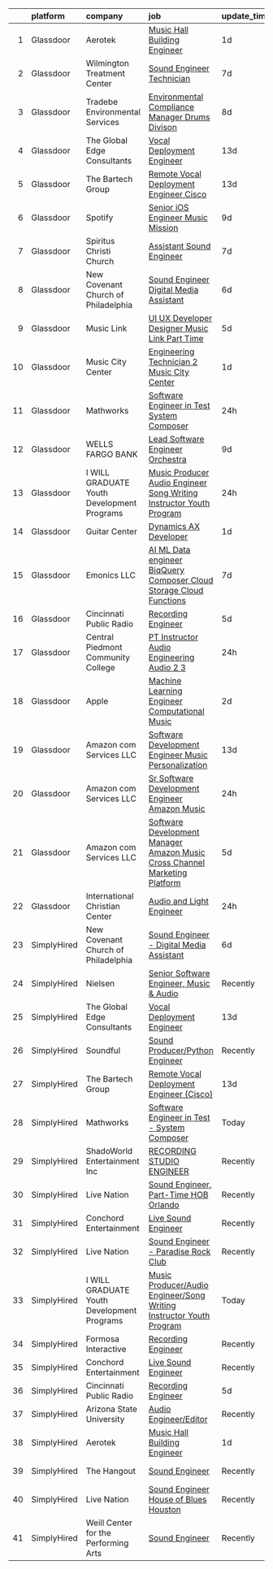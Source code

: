 

|    | platform    | company                                    | job                                                                                                                                                                                                                                                                                                                                                                                                                                                                                                                                                                                                                                                                                                                                                                                                                                                                                                                                                                                                                                                                                                                                                                                                                                                                                                                                                                                                                 | update_time   | location                |
|---:|:------------|:-------------------------------------------|:--------------------------------------------------------------------------------------------------------------------------------------------------------------------------------------------------------------------------------------------------------------------------------------------------------------------------------------------------------------------------------------------------------------------------------------------------------------------------------------------------------------------------------------------------------------------------------------------------------------------------------------------------------------------------------------------------------------------------------------------------------------------------------------------------------------------------------------------------------------------------------------------------------------------------------------------------------------------------------------------------------------------------------------------------------------------------------------------------------------------------------------------------------------------------------------------------------------------------------------------------------------------------------------------------------------------------------------------------------------------------------------------------------------------|:--------------|:------------------------|
|  1 | Glassdoor   | Aerotek                                    | [Music Hall Building Engineer](https://www.glassdoor.com/partner/jobListing.htm?pos=105&ao=1110586&s=58&guid=00000183ac1f3cb392589ed9dc29ff75&src=GD_JOB_AD&t=SR&vt=w&ea=1&cs=1_6c1e0794&cb=1665040072131&jobListingId=1008182780537&cpc=F4EED0218A761C36&jrtk=3-0-1gem1uf6mk26a801-1gem1uf78ii3k800-160f2f3b3adef135--6NYlbfkN0ChYVx_I3yfZ_JDY3EFoivtqvi_stwnZ_kRt8Dowt_l_d1ydueao4NEjoTwCq0_t1x3kYpn-K4KF5oCdtbFBOiM2trxTWA_BbcQl88qAUp2Ep2BXDSKYrPvY_grUXudgAVS_m2iCBJh-7sQQ0vqe3xzM1E5CrNJYG6EaBRNI2hEV25EymsxND9_M2OlXH9DI_ggMGME8qpb589IM5yPbKlZ7RI_NbJ3-zz5Kqo-1Nwp9ygz9t7g0QFjJNYIS37u-lOFkFrrtAdm67NMjqM-2L8N1JBTcYuNNGROQHIO7uC3S4ErNfovtoG-7T5n9UPAquJlW3W6dL6hPPOll82Dggd0kb918NpEcjRa4pJRehZmTLfr9zjqpgAYcw2o49rRZZeqC8MR3RXRNjtk_BC76HmY-SVe2M_U1O-lkAN4S_6Z6ttJgq7MSYACYx9M_3LBfbPqAk5ZmWbTSLeSconMQyQw7hoMUqc4bYuc3Y2IX9rDqtZzXP8X0krCx_ypi-IFSbmHUUZpTY6a2i_QxR_JFWivQkgw2QD_ZR3lQ4fyoT851dR9FcdmwY6LwsBAMOnDZglpJlPkwwxlEY-b1xZnPHKT2PVSZeX2IUSxMbdaUSCbe6JwJear5lovSrTVJGN1CA-tYR-r9Zr_jWmjNQFYeRfBlQQBxuNFL9Cbxz7-6QObdmviFRZlmD6PBvXCKJfji8CQQIuBvx-8nk-q3GIxhqsZ0vgqPqq8O6lMe5LZ-6SPg1hs4JgKlo9M0eNyL-E87qhVb3X0iIjFJf_7NTsWGuwzrLjlN2IJPfmHvQNaxRb2Ot35ftjE9ovyevrBHrV7kbbY91gSwFadYhxwwkRvLzMUtPiZmmywJjISh5iXIoQ9myuS0RwwJioSHDh1jWpXy-goal3kmXYuiM4clSSFwCAa_SLcS2o1G-9d3AFn1L_Im7zsOghoOlhGL3iM_rtyTlgFGdL6c5pWrFv5PBQPrFBFb8_sOdHWPal0M2mF9iHqpqODs8Pa8cc_CcQrs61Sj4IcEU9eOnbf7A%3D%3D) | 1d            | Seattle, WA             |
|  2 | Glassdoor   | Wilmington Treatment Center                | [Sound Engineer Technician](https://www.glassdoor.com/partner/jobListing.htm?pos=117&ao=1136043&s=58&guid=00000183ac1f3cb392589ed9dc29ff75&src=GD_JOB_AD&t=SR&vt=w&cs=1_5ec1dd8b&cb=1665040072132&jobListingId=1008168193779&jrtk=3-0-1gem1uf6mk26a801-1gem1uf78ii3k800-e8ab5faff34c5a5b-)                                                                                                                                                                                                                                                                                                                                                                                                                                                                                                                                                                                                                                                                                                                                                                                                                                                                                                                                                                                                                                                                                                                          | 7d            | Wilmington, NC          |
|  3 | Glassdoor   | Tradebe Environmental Services             | [Environmental Compliance Manager   Drums Divison](https://www.glassdoor.com/partner/jobListing.htm?pos=121&ao=1136043&s=58&guid=00000183ac1f3cb392589ed9dc29ff75&src=GD_JOB_AD&t=SR&vt=w&ea=1&cs=1_7bd2d715&cb=1665040072132&jobListingId=1008165499950&jrtk=3-0-1gem1uf6mk26a801-1gem1uf78ii3k800-38f1dca61797b303-)                                                                                                                                                                                                                                                                                                                                                                                                                                                                                                                                                                                                                                                                                                                                                                                                                                                                                                                                                                                                                                                                                              | 8d            | Millington, TN          |
|  4 | Glassdoor   | The Global Edge Consultants                | [Vocal Deployment Engineer](https://www.glassdoor.com/partner/jobListing.htm?pos=103&ao=1110586&s=58&guid=00000183ac1f3cb392589ed9dc29ff75&src=GD_JOB_AD&t=SR&vt=w&ea=1&cs=1_96471fe8&cb=1665040072131&jobListingId=1008156365697&cpc=9908D8D4413DBB8A&jrtk=3-0-1gem1uf6mk26a801-1gem1uf78ii3k800-01b2045d5208986d--6NYlbfkN0A4Pd9G7Psxse2LYHgJRkYguHzML5L6KVZLzJM3sNXICnMc3eh3dt3QEYOmT_Cvlg6YqseBKYKlkgFutzcInG_Q0rjFPxEbzXj7eJ1Iw42CbcDO0F-Ic57myTUfn_5Wr1OkFXXGLIoST1_tDKid4ZU9u_ZMqLTt71Na8s6LMKVmtGCeOawuYHDWa4hUwtz7iePbF-cTpdnWrWdIb8EnP2PQPKmXTtuBSx-uOPjYTHbAtlkaH8g0GtyQAQVSFeriW_KxgjX7hbXx2dlU8jyRaESiOQFKfpAPO_fAYeuw9235gIQo93I1_ALBW8fZHDKUg--UpRBuxSiC1tL7eVGHQaEBhZKQtgbQW0lfAtRWKf_UZz-9pktCO9G7CycLi00DsQ_LbsE2GY5-3kcF-WGcAYrTJYTOcqFSCdi9oshLupTDZpkWrd5q-YIlorVRB3KFYLZeq4SdsMTsGvHgWeSWlkqZTlo5zsoM8vntFdl48CWoSgyVXHNYSJc-YX6LBGCdGSzaSXBg0ACs9w%3D%3D)                                                                                                                                                                                                                                                                                                                                                                                                                                                                                                                                    | 13d           | Houston, TX             |
|  5 | Glassdoor   | The Bartech Group                          | [Remote Vocal Deployment Engineer  Cisco ](https://www.glassdoor.com/partner/jobListing.htm?pos=107&ao=1110586&s=58&guid=00000183ac1f3cb392589ed9dc29ff75&src=GD_JOB_AD&t=SR&vt=w&ea=1&cs=1_3e081dc6&cb=1665040072131&jobListingId=1008156820135&cpc=9DC6E4D8324653EE&jrtk=3-0-1gem1uf6mk26a801-1gem1uf78ii3k800-1f8531641e378bfe--6NYlbfkN0C7-FDDT93s0qSKP7uYkdNgAgpSNvwlK8pJNTkcTbZQJnKDJjfvl1yFU2JPCK1oIIqIyhV9fkHpoGz8OVtwTt2NY7ZLQYksisShQVH0P4R8EJib1JrhNB5PFK5iCTt8tgyFHwsKhhXetKgTeg6CjU3tgl6L2gx2B2HsLblxl-TxgreRyqgigKfxnu9ZULfvedNKr0jXPxfumTrAe7pyMsqSXACcK416-F6vv7WarA21Ade-5sGXKNrw7isbLuqAMjPeUJ-IFFbfOEOu6gLxgtDtPoxwXIi6tZeyFXpl9o_OyFZ2PnR7DF17LJSfRdO0bhgBMbDynQ-AGoxJ3fziIBzRx0qS9ciYtFRduJYzxx-FEw6lemlwosnuUzURrtCyo0z_uRMrBZkhnmkbDfrUqQxJ2_sG2M9A7_FowsvJEbAdEJuUoet7lYHDQQ8ainsRWnOr5bHQjAIXYFOPigRJE86NXCizOzBDMwbbzTbz2WEX-BpnyCQj3kPegbdyrhUv3Ew%3D)                                                                                                                                                                                                                                                                                                                                                                                                                                                                                                                                   | 13d           | Branchburg, NJ          |
|  6 | Glassdoor   | Spotify                                    | [Senior iOS Engineer  Music Mission](https://www.glassdoor.com/partner/jobListing.htm?pos=115&ao=1136043&s=58&guid=00000183ac1f3cb392589ed9dc29ff75&src=GD_JOB_AD&t=SR&vt=w&cs=1_8342f9bb&cb=1665040072131&jobListingId=1008163218095&jrtk=3-0-1gem1uf6mk26a801-1gem1uf78ii3k800-b95a7036a52cf4a5-)                                                                                                                                                                                                                                                                                                                                                                                                                                                                                                                                                                                                                                                                                                                                                                                                                                                                                                                                                                                                                                                                                                                 | 9d            | New York, NY            |
|  7 | Glassdoor   | Spiritus Christi Church                    | [Assistant Sound Engineer](https://www.glassdoor.com/partner/jobListing.htm?pos=109&ao=1136043&s=58&guid=00000183ac1f3cb392589ed9dc29ff75&src=GD_JOB_AD&t=SR&vt=w&ea=1&cs=1_8054b8e1&cb=1665040072131&jobListingId=1008168405686&jrtk=3-0-1gem1uf6mk26a801-1gem1uf78ii3k800-ecfccf761ec02f6b-)                                                                                                                                                                                                                                                                                                                                                                                                                                                                                                                                                                                                                                                                                                                                                                                                                                                                                                                                                                                                                                                                                                                      | 7d            | Rochester, NY           |
|  8 | Glassdoor   | New Covenant Church of Philadelphia        | [Sound Engineer   Digital Media Assistant](https://www.glassdoor.com/partner/jobListing.htm?pos=101&ao=1110586&s=58&guid=00000183ac1f3cb392589ed9dc29ff75&src=GD_JOB_AD&t=SR&vt=w&ea=1&cs=1_243a9163&cb=1665040072130&jobListingId=1008171290301&cpc=618B7C2C2BCBC227&jrtk=3-0-1gem1uf6mk26a801-1gem1uf78ii3k800-28a41af27d468c11--6NYlbfkN0C2MujeaHUdRlJYpgbQ9d1Dq4rnH8r683W_-GbLMKmwMEzG4xWeSbrv_-wXvskv2ofbLQVumdh658F_sQMDJtYD1-EoRbGWXRBkRSM9i0LLWpdYy_bDPlDiEmuBvcE5_ItUBZx5YUrMGF0QADEOUYc520JCvjeutKvHL_TrCslLKLmfqp_HXCSizWXm2OKJB8wvbtmUaayCiEOfTtmxhTkjR-6dIJPf5g6xHm1QC10msqdDk8AlR5rI5_Tk2XSfI0dNFwygbjydpS1-w6kGUwtZiWh8hFWyddp5SlwjlX8bmTDhwMWdD3wexYD_YCv4koe_S2AjFoM-GnVtiiPd4FjNUNVXItIX99numJXqgyDXWjo0JP52qVb4XidGSgDhVo8-pXUWF9hMSWWiVlzJDh2ayQO-1oQtfPam5lPtQ08B-vLlh25gccpdKZLawq0LitYbeNftw4hslEQ03pNbjOkGqC_JG0syBqykmM6hOM1LyDwomC-teP_6P-ktxKDQlYXSBkJOTw8p3-3oy1O-_p56JXFUx35XyT8%3D)                                                                                                                                                                                                                                                                                                                                                                                                                                                                                                   | 6d            | Philadelphia, PA        |
|  9 | Glassdoor   | Music Link                                 | [UI UX Developer Designer  Music Link  Part Time ](https://www.glassdoor.com/partner/jobListing.htm?pos=111&ao=1136043&s=58&guid=00000183ac1f3cb392589ed9dc29ff75&src=GD_JOB_AD&t=SR&vt=w&ea=1&cs=1_73283096&cb=1665040072131&jobListingId=1008175170281&jrtk=3-0-1gem1uf6mk26a801-1gem1uf78ii3k800-054e387cb3fe2708-)                                                                                                                                                                                                                                                                                                                                                                                                                                                                                                                                                                                                                                                                                                                                                                                                                                                                                                                                                                                                                                                                                              | 5d            | Remote                  |
| 10 | Glassdoor   | Music City Center                          | [Engineering Technician 2   Music City Center](https://www.glassdoor.com/partner/jobListing.htm?pos=120&ao=1136043&s=58&guid=00000183ac1f3cb392589ed9dc29ff75&src=GD_JOB_AD&t=SR&vt=w&ea=1&cs=1_a9db619f&cb=1665040072132&jobListingId=1008183242329&jrtk=3-0-1gem1uf6mk26a801-1gem1uf78ii3k800-bda6b8ab6da9a7a1-)                                                                                                                                                                                                                                                                                                                                                                                                                                                                                                                                                                                                                                                                                                                                                                                                                                                                                                                                                                                                                                                                                                  | 1d            | Nashville, TN           |
| 11 | Glassdoor   | Mathworks                                  | [Software Engineer in Test   System Composer](https://www.glassdoor.com/partner/jobListing.htm?pos=102&ao=1110586&s=58&guid=00000183ac1f3cb392589ed9dc29ff75&src=GD_JOB_AD&t=SR&vt=w&cs=1_f34e5cc7&cb=1665040072130&jobListingId=1008186239222&cpc=334ABAF5D42DC775&jrtk=3-0-1gem1uf6mk26a801-1gem1uf78ii3k800-0615b2a6a45bca3b--6NYlbfkN0Be1FTFPPFcx0QPIqAMJW1ybOZ3rWDB8_VedXN1tgPhwNql6qzRjolk4XgsqN61tqQCve0FbyVxNv0VgKRvSdlLdF7nOuVBmi94SA2jAaDCnGZo3apGL3NvOgmnzsuyHfNyi716sxzOwJVcfE38986zseoH8EVFs_Y1X3nhHNdYORgiUWgv2W7fksxsfXQv7azisCTeq-0MK2HOxozpbAR8U4Od8BYDDzJrGaJDaGeGr1Yitc5ZrKVQCawZ3TE4xWsRjTnhvNeKSnUiegVbR8VRgZgqEf3PIN_Sb1aGpSPpFAcSwo5MaHqdfvTg6DvFQLDvgrecaOYt9V5-glq1T1vX3DbKnlCaSw0-IMFGNwN7QKL32wB-0T5rpVSnsxo4IDlD16KDD4ldwNZT1S1QkxZrozeUoBxeb8GhbnBp0WpuizLaK4b3Dh8ooyKITZzuaYcsJMKFAxoxI07QL6Te_F3yKYdivWJ8f310-oTgOw_KkVq2M9VWauPj)                                                                                                                                                                                                                                                                                                                                                                                                                                                                                                                                                   | 24h           | Natick, MA              |
| 12 | Glassdoor   | WELLS FARGO BANK                           | [Lead Software Engineer  Orchestra ](https://www.glassdoor.com/partner/jobListing.htm?pos=104&ao=1110586&s=58&guid=00000183ac1f3cb392589ed9dc29ff75&src=GD_JOB_AD&t=SR&vt=w&cs=1_b22fcea9&cb=1665040072130&jobListingId=1008163740516&cpc=82B3195DA92CAF92&jrtk=3-0-1gem1uf6mk26a801-1gem1uf78ii3k800-350ac1f83d6fa0f5--6NYlbfkN0A0sLjryQUNkc81K2goHfqpo9JHml6Vo2yWT4XuRGLXtsN7afMoSAWdqBM3YHWeqUyfV_RUv_StQFjBBbu4rYAaGnuP87vaU__--3C8fGEzGCkCAQfrhKJBAxVSlcYf-xXqnN58qYcwCu0aB74f-KzG2LpUxaJjtCwuYaiQA9AUHag1LR9WLm2kh63zeRYrd2s-zQCV6pVVoj-oAa2EAIrnFhDLvyDy0fhNV2C-NxQKgxX6hbduosuXcXJRntbMwxyR5S_e32voJu3UjdEG4i25uDw2jUj_nnkHLsfWdzOkhhknfYIQz1P5jdjy0l7_e5Ojanc9CmTGlGaF45x4P2ihLYiI33gofI-pI2rWYNKNtodJ2mRgxZB1-aV4HYsCxg83TrNKk3vHIl4woxtoRAkGoQa65dDIlK9e2iw9dQJQ34HZcnIK0QpjE80EkCBjd7W_67NiwpR4B_lGoEt2j-b7dhkEGiCazr-6-Z2nyptUTgY5C93FhAVnvkS3Z8KoJuZ-OE2ufT2Xjfzcl61of5cdxwSOg67GDLoRdKbJ--xXmd8DZmbuV7rsMIELJaLzuyADxlkFJ4z5qvgSLnN5ZhSBaD9UgpbXH7uGhORmYddC0f0Uh0vxQYV7HKTYWbm6CebqG02p32AkV3aGoeC72lmjXiRzzszZnXKApy7b24aPsAaIkz7Gecycw0bZal7Y8q9275VMcwfZ743VUOgkaNplWPWSSM7Vm65D56-E1-6Hyi5lPepQ5iyBP9QKengs8L3_FrBIygOt-7HAHFoyU7gQgTuJGIKpeSM%3D)                                                                                                                                                                                                                                              | 9d            | Charlotte, NC           |
| 13 | Glassdoor   | I WILL GRADUATE Youth Development Programs | [Music Producer Audio Engineer Song Writing Instructor Youth Program](https://www.glassdoor.com/partner/jobListing.htm?pos=108&ao=1136043&s=58&guid=00000183ac1f3cb392589ed9dc29ff75&src=GD_JOB_AD&t=SR&vt=w&ea=1&cs=1_2a3790f1&cb=1665040072131&jobListingId=1008186276902&jrtk=3-0-1gem1uf6mk26a801-1gem1uf78ii3k800-b10954bfd8e06df6-)                                                                                                                                                                                                                                                                                                                                                                                                                                                                                                                                                                                                                                                                                                                                                                                                                                                                                                                                                                                                                                                                           | 24h           | Brooklyn, NY            |
| 14 | Glassdoor   | Guitar Center                              | [Dynamics AX Developer](https://www.glassdoor.com/partner/jobListing.htm?pos=119&ao=1136043&s=58&guid=00000183ac1f3cb392589ed9dc29ff75&src=GD_JOB_AD&t=SR&vt=w&cs=1_13076317&cb=1665040072132&jobListingId=1008183836810&jrtk=3-0-1gem1uf6mk26a801-1gem1uf78ii3k800-78e71bf1e0550850-)                                                                                                                                                                                                                                                                                                                                                                                                                                                                                                                                                                                                                                                                                                                                                                                                                                                                                                                                                                                                                                                                                                                              | 1d            | Frederick, MD           |
| 15 | Glassdoor   | Emonics LLC                                | [AI ML Data engineer  BiqQuery  Composer  Cloud Storage  Cloud Functions](https://www.glassdoor.com/partner/jobListing.htm?pos=112&ao=1136043&s=58&guid=00000183ac1f3cb392589ed9dc29ff75&src=GD_JOB_AD&t=SR&vt=w&ea=1&cs=1_b7808e78&cb=1665040072131&jobListingId=1008168569498&jrtk=3-0-1gem1uf6mk26a801-1gem1uf78ii3k800-e3c3619912c48be7-)                                                                                                                                                                                                                                                                                                                                                                                                                                                                                                                                                                                                                                                                                                                                                                                                                                                                                                                                                                                                                                                                       | 7d            | Remote                  |
| 16 | Glassdoor   | Cincinnati Public Radio                    | [Recording Engineer](https://www.glassdoor.com/partner/jobListing.htm?pos=114&ao=1136043&s=58&guid=00000183ac1f3cb392589ed9dc29ff75&src=GD_JOB_AD&t=SR&vt=w&ea=1&cs=1_096a183a&cb=1665040072131&jobListingId=1008174861737&jrtk=3-0-1gem1uf6mk26a801-1gem1uf78ii3k800-a518e26a0600a3cb-)                                                                                                                                                                                                                                                                                                                                                                                                                                                                                                                                                                                                                                                                                                                                                                                                                                                                                                                                                                                                                                                                                                                            | 5d            | Cincinnati, OH          |
| 17 | Glassdoor   | Central Piedmont Community College         | [PT Instructor  Audio Engineering  Audio 2   3 ](https://www.glassdoor.com/partner/jobListing.htm?pos=122&ao=1136043&s=58&guid=00000183ac1f3cb392589ed9dc29ff75&src=GD_JOB_AD&t=SR&vt=w&cs=1_38f3621b&cb=1665040072132&jobListingId=1008187224806&jrtk=3-0-1gem1uf6mk26a801-1gem1uf78ii3k800-3378a50d67a4169e-)                                                                                                                                                                                                                                                                                                                                                                                                                                                                                                                                                                                                                                                                                                                                                                                                                                                                                                                                                                                                                                                                                                     | 24h           | Charlotte, NC           |
| 18 | Glassdoor   | Apple                                      | [Machine Learning Engineer  Computational Music](https://www.glassdoor.com/partner/jobListing.htm?pos=106&ao=1136043&s=58&guid=00000183ac1f3cb392589ed9dc29ff75&src=GD_JOB_AD&t=SR&vt=w&cs=1_0d53a267&cb=1665040072131&jobListingId=1008182288029&jrtk=3-0-1gem1uf6mk26a801-1gem1uf78ii3k800-59d156f7a7a55ad8-)                                                                                                                                                                                                                                                                                                                                                                                                                                                                                                                                                                                                                                                                                                                                                                                                                                                                                                                                                                                                                                                                                                     | 2d            | Portland, OR            |
| 19 | Glassdoor   | Amazon com Services LLC                    | [Software Development Engineer  Music Personalization](https://www.glassdoor.com/partner/jobListing.htm?pos=113&ao=1136043&s=58&guid=00000183ac1f3cb392589ed9dc29ff75&src=GD_JOB_AD&t=SR&vt=w&cs=1_774527c2&cb=1665040072131&jobListingId=1008156976917&jrtk=3-0-1gem1uf6mk26a801-1gem1uf78ii3k800-2179aa2e21db9e9e-)                                                                                                                                                                                                                                                                                                                                                                                                                                                                                                                                                                                                                                                                                                                                                                                                                                                                                                                                                                                                                                                                                               | 13d           | San Francisco, CA       |
| 20 | Glassdoor   | Amazon com Services LLC                    | [Sr  Software Development Engineer  Amazon Music](https://www.glassdoor.com/partner/jobListing.htm?pos=110&ao=1136043&s=58&guid=00000183ac1f3cb392589ed9dc29ff75&src=GD_JOB_AD&t=SR&vt=w&cs=1_62e7993a&cb=1665040072131&jobListingId=1008186807649&jrtk=3-0-1gem1uf6mk26a801-1gem1uf78ii3k800-017bb6cf6c5a9763-)                                                                                                                                                                                                                                                                                                                                                                                                                                                                                                                                                                                                                                                                                                                                                                                                                                                                                                                                                                                                                                                                                                    | 24h           | San Francisco, CA       |
| 21 | Glassdoor   | Amazon com Services LLC                    | [Software Development Manager  Amazon Music  Cross Channel Marketing Platform](https://www.glassdoor.com/partner/jobListing.htm?pos=118&ao=1136043&s=58&guid=00000183ac1f3cb392589ed9dc29ff75&src=GD_JOB_AD&t=SR&vt=w&cs=1_71df7280&cb=1665040072132&jobListingId=1008173739315&jrtk=3-0-1gem1uf6mk26a801-1gem1uf78ii3k800-4918c44988134aa8-)                                                                                                                                                                                                                                                                                                                                                                                                                                                                                                                                                                                                                                                                                                                                                                                                                                                                                                                                                                                                                                                                       | 5d            | San Francisco, CA       |
| 22 | Glassdoor   | International Christian Center             | [Audio and Light Engineer](https://www.glassdoor.com/partner/jobListing.htm?pos=116&ao=1136043&s=58&guid=00000183ac1f3cb392589ed9dc29ff75&src=GD_JOB_AD&t=SR&vt=w&ea=1&cs=1_73ebd342&cb=1665040072131&jobListingId=1008186264250&jrtk=3-0-1gem1uf6mk26a801-1gem1uf78ii3k800-1761a0ab1a011558-)                                                                                                                                                                                                                                                                                                                                                                                                                                                                                                                                                                                                                                                                                                                                                                                                                                                                                                                                                                                                                                                                                                                      | 24h           | Brownsville, TX         |
| 23 | SimplyHired | New Covenant Church of Philadelphia        | [Sound Engineer - Digital Media Assistant](https://www.simplyhired.com/job/62Xs2yVlBkuVET4aKoLZRyFxbHKDwXBWLdNuYFjffmcZkZxfBGq2hQ?q=music+engineer)                                                                                                                                                                                                                                                                                                                                                                                                                                                                                                                                                                                                                                                                                                                                                                                                                                                                                                                                                                                                                                                                                                                                                                                                                                                                 | 6d            | Philadelphia, PA        |
| 24 | SimplyHired | Nielsen                                    | [Senior Software Engineer, Music & Audio](https://www.simplyhired.com/job/XRqjrjCIdo0sWahZ2M44K_epQEKOs6eB4rP9loZORjEqIevxqeL0gQ?q=music+engineer)                                                                                                                                                                                                                                                                                                                                                                                                                                                                                                                                                                                                                                                                                                                                                                                                                                                                                                                                                                                                                                                                                                                                                                                                                                                                  | Recently      | Emeryville, CA          |
| 25 | SimplyHired | The Global Edge Consultants                | [Vocal Deployment Engineer](https://www.simplyhired.com/job/MgMm5hcu0Wyvbj4EmkpfwPJl758zZcKImNJyA58AbW_w-G01GOJU_g?q=music+engineer)                                                                                                                                                                                                                                                                                                                                                                                                                                                                                                                                                                                                                                                                                                                                                                                                                                                                                                                                                                                                                                                                                                                                                                                                                                                                                | 13d           | Houston, TX             |
| 26 | SimplyHired | Soundful                                   | [Sound Producer/Python Engineer](https://www.simplyhired.com/job/fKwTfqRWVzhZJJT6yoybTUB5_pL76wxlddnu6kqy2_naoU7JVaHVBQ?q=music+engineer)                                                                                                                                                                                                                                                                                                                                                                                                                                                                                                                                                                                                                                                                                                                                                                                                                                                                                                                                                                                                                                                                                                                                                                                                                                                                           | Recently      | Remote                  |
| 27 | SimplyHired | The Bartech Group                          | [Remote Vocal Deployment Engineer (Cisco)](https://www.simplyhired.com/job/8NbH0fz61MLEoJNUSXMtPkZEm-NUJbSPH8O_3Kv-muvBexxLhmEAEg?q=music+engineer)                                                                                                                                                                                                                                                                                                                                                                                                                                                                                                                                                                                                                                                                                                                                                                                                                                                                                                                                                                                                                                                                                                                                                                                                                                                                 | 13d           | Branchburg, NJ          |
| 28 | SimplyHired | Mathworks                                  | [Software Engineer in Test - System Composer](https://www.simplyhired.com/job/8sZFLcXe937muABWxA92ij1JZ2ufKT_spB5ciRdiAV-Dkfhbu7EQPA?q=music+engineer)                                                                                                                                                                                                                                                                                                                                                                                                                                                                                                                                                                                                                                                                                                                                                                                                                                                                                                                                                                                                                                                                                                                                                                                                                                                              | Today         | Natick, MA              |
| 29 | SimplyHired | ShadoWorld Entertainment Inc               | [RECORDING STUDIO ENGINEER](https://www.simplyhired.com/job/LuUo1uNsflz97Kc2VUvstOqF-GlyVnesKKVECsAsCY7m3CzEC5ML1A?q=music+engineer)                                                                                                                                                                                                                                                                                                                                                                                                                                                                                                                                                                                                                                                                                                                                                                                                                                                                                                                                                                                                                                                                                                                                                                                                                                                                                | Recently      | Los Angeles, CA         |
| 30 | SimplyHired | Live Nation                                | [Sound Engineer, Part-Time HOB Orlando](https://www.simplyhired.com/job/Bmu8LQ8XPjN0_Dz5oEbzInNBkyhp21Od5tH1ppVKGBMlwSufSS6-cQ?q=music+engineer)                                                                                                                                                                                                                                                                                                                                                                                                                                                                                                                                                                                                                                                                                                                                                                                                                                                                                                                                                                                                                                                                                                                                                                                                                                                                    | Recently      | Lake Buena Vista, FL    |
| 31 | SimplyHired | Conchord Entertainment                     | [Live Sound Engineer](https://www.simplyhired.com/job/UEA40oo_tuyiPqvpC2XRNDDUAd6VWYQaSSZopTq90hge9e7ynS5vdw?q=music+engineer)                                                                                                                                                                                                                                                                                                                                                                                                                                                                                                                                                                                                                                                                                                                                                                                                                                                                                                                                                                                                                                                                                                                                                                                                                                                                                      | Recently      | Boston, MA              |
| 32 | SimplyHired | Live Nation                                | [Sound Engineer - Paradise Rock Club](https://www.simplyhired.com/job/-5zfQ81gQpwhEtb_NpzM1x7WLPjNQAhLmuZUqlORA4Mbq0POi7ARrg?q=music+engineer)                                                                                                                                                                                                                                                                                                                                                                                                                                                                                                                                                                                                                                                                                                                                                                                                                                                                                                                                                                                                                                                                                                                                                                                                                                                                      | Recently      | Boston, MA +2 locations |
| 33 | SimplyHired | I WILL GRADUATE Youth Development Programs | [Music Producer/Audio Engineer/Song Writing Instructor Youth Program](https://www.simplyhired.com/job/dtXABg1pppL26RpEGnR0IRqNhNhb7lu9YRvL1ggsyZOQn1SXJ5t8Rg?q=music+engineer)                                                                                                                                                                                                                                                                                                                                                                                                                                                                                                                                                                                                                                                                                                                                                                                                                                                                                                                                                                                                                                                                                                                                                                                                                                      | Today         | Brooklyn, NY            |
| 34 | SimplyHired | Formosa Interactive                        | [Recording Engineer](https://www.simplyhired.com/job/29sDM0Sr9JlQYH7solN3F74VDbJwVqpkxGxp49jc-twKzjzyunLXRQ?q=music+engineer)                                                                                                                                                                                                                                                                                                                                                                                                                                                                                                                                                                                                                                                                                                                                                                                                                                                                                                                                                                                                                                                                                                                                                                                                                                                                                       | Recently      | Los Angeles, CA         |
| 35 | SimplyHired | Conchord Entertainment                     | [Live Sound Engineer](https://www.simplyhired.com/job/UEA40oo_tuyiPqvpC2XRNDDUAd6VWYQaSSZopTq90hge9e7ynS5vdw?q=music+engineer)                                                                                                                                                                                                                                                                                                                                                                                                                                                                                                                                                                                                                                                                                                                                                                                                                                                                                                                                                                                                                                                                                                                                                                                                                                                                                      | Recently      | Boston, MA              |
| 36 | SimplyHired | Cincinnati Public Radio                    | [Recording Engineer](https://www.simplyhired.com/job/mvKZINtKUkRFAPQpzC5tJydwEwxOwxL31nICkeXcqYLhWdoPl2c6UQ?q=music+engineer)                                                                                                                                                                                                                                                                                                                                                                                                                                                                                                                                                                                                                                                                                                                                                                                                                                                                                                                                                                                                                                                                                                                                                                                                                                                                                       | 5d            | Cincinnati, OH          |
| 37 | SimplyHired | Arizona State University                   | [Audio Engineer/Editor](https://www.simplyhired.com/job/Yqj0St6fj0oP9b7g7haalVcdpNpMFThWr638rquIdSqY4IM67Kbrfg?q=music+engineer)                                                                                                                                                                                                                                                                                                                                                                                                                                                                                                                                                                                                                                                                                                                                                                                                                                                                                                                                                                                                                                                                                                                                                                                                                                                                                    | Recently      | Phoenix, AZ             |
| 38 | SimplyHired | Aerotek                                    | [Music Hall Building Engineer](https://www.simplyhired.com/job/u1H2k8XJULqglFFhtyVwMlvEy5CfXbjGhwy3dR5jGKVs1pWiIUJmJg?q=music+engineer)                                                                                                                                                                                                                                                                                                                                                                                                                                                                                                                                                                                                                                                                                                                                                                                                                                                                                                                                                                                                                                                                                                                                                                                                                                                                             | 1d            | Seattle, WA             |
| 39 | SimplyHired | The Hangout                                | [Sound Engineer](https://www.simplyhired.com/job/pPtma4KfpJL8yv0IV160PCctZ7zJieTNPnwDrISJ5-REzhgDQyRTVw?q=music+engineer)                                                                                                                                                                                                                                                                                                                                                                                                                                                                                                                                                                                                                                                                                                                                                                                                                                                                                                                                                                                                                                                                                                                                                                                                                                                                                           | Recently      | Myrtle Beach, SC        |
| 40 | SimplyHired | Live Nation                                | [Sound Engineer House of Blues Houston](https://www.simplyhired.com/job/3bP4EqfqcSZwTHjgXq4y6eZ4GM2m8LyUfaPtckFtRDgrqJIDpSMMgg?q=music+engineer)                                                                                                                                                                                                                                                                                                                                                                                                                                                                                                                                                                                                                                                                                                                                                                                                                                                                                                                                                                                                                                                                                                                                                                                                                                                                    | Recently      | Houston, TX             |
| 41 | SimplyHired | Weill Center for the Performing Arts       | [Sound Engineer](https://www.simplyhired.com/job/ALqiQ466UL9ATzM8C5SyNTShJGTz8qexuvg_a93UOhRx-CD-0dbSQw?q=music+engineer)                                                                                                                                                                                                                                                                                                                                                                                                                                                                                                                                                                                                                                                                                                                                                                                                                                                                                                                                                                                                                                                                                                                                                                                                                                                                                           | Recently      | Sheboygan, WI           |